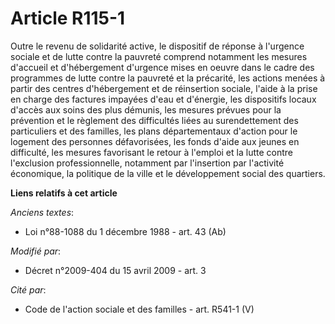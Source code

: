 # Article R115-1

Outre le    revenu de solidarité active, le dispositif de réponse à l'urgence sociale et de lutte contre la pauvreté comprend
notamment les mesures d'accueil et d'hébergement d'urgence mises en oeuvre dans le cadre des programmes de lutte contre la
pauvreté et la précarité, les actions menées à partir des centres d'hébergement et de réinsertion sociale, l'aide à la prise
en charge des factures impayées d'eau et d'énergie, les dispositifs locaux d'accès aux soins des plus démunis, les mesures
prévues pour la prévention et le règlement des difficultés liées au surendettement des particuliers et des familles, les
plans départementaux d'action pour le logement des personnes défavorisées, les fonds d'aide aux jeunes en difficulté, les
mesures favorisant le retour à l'emploi et la lutte contre l'exclusion professionnelle, notamment par l'insertion par
l'activité économique, la politique de la ville et le développement social des quartiers.

**Liens relatifs à cet article**

_Anciens textes_:

  - Loi n°88-1088 du 1 décembre 1988 - art. 43 (Ab)

_Modifié par_:

  - Décret n°2009-404 du 15 avril 2009 - art. 3

_Cité par_:

  - Code de l'action sociale et des familles - art. R541-1 (V)

